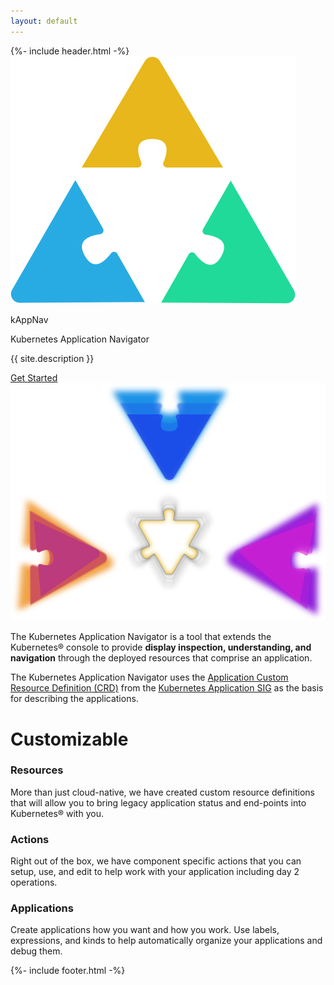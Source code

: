 ```yaml
---
layout: default
---
```

<div class="main_container" role="main">
    {%- include header.html -%}
    <section class="logo_content">
        <div class="logo">
            <img class="logo_svg" src="graphics/kappnav-logo.svg" alt="kAppNav logo">
            <div class="logo_text">        
                <p id="kappnav-title">kAppNav</p>
                <p>Kubernetes Application Navigator</p>
            </div>
        </div>
        <p>{{ site.description }}</p>
        <div class="button" id="getting_started"><a href="https://github.com/kappnav/README" target="_blank" rel="noopener">Get Started</a></div>
    </section>
    <section class="graphic">
        <img class="triangles_svg" src="graphics/kappnav-graphic.svg" alt="kAppNav graphic">
    </section>
    <div class="info">
        <p>The Kubernetes Application Navigator is a tool that extends the Kubernetes® console to provide <b>display inspection, understanding, and navigation</b> through the deployed resources that comprise an application.</p>
        <p>The Kubernetes Application Navigator uses the <a href="https://github.com/kubernetes-sigs/application/blob/master/config/crds/app_v1beta1_application.yaml" target="_blank" rel="noopener">Application Custom Resource Definition (CRD)</a> from the <a href="https://github.com/kubernetes-sigs/application" target="_blank" rel="noopener">Kubernetes Application SIG</a> as the basis for describing the applications.</p>
    </div>
    <div class="customizable">
        <h1 class="customizable_title">Customizable</h1>
        <div class="resources">
            <h3>Resources</h3>
            <p class="tri_section_p"> More than just cloud-native, we have created custom resource definitions that will allow you to bring legacy application status and end-points into Kubernetes® with you.</p>
        </div>
        <div class="actions">
            <h3>Actions</h3>
            <p>Right out of the box, we have component specific actions that you can setup, use, and edit to help work with your application including day 2 operations.</p>
        </div>
        <div class="applications">
            <h3>Applications</h3>
            <p>Create applications how you want and how you work. Use labels, expressions, and kinds to help automatically organize your applications and debug them.</p>
        </div>
    </div>
    {%- include footer.html -%}
</div>
